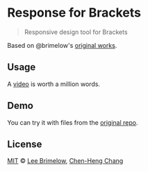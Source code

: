 Response for Brackets
=====================

> Responsive design tool for Brackets

Based on @brimelow's [original works](http://www.leebrimelow.com/responsive-brackets-extension-on-github/).

## Usage

A [video](http://www.youtube.com/watch?v=kXTP8XqrSwE) is worth a million words.

## Demo

You can try it with files from the [original repo](https://github.com/brimelow/Response-for-Brackets/tree/master/demo%20website).

## License

[MIT](http://opensource.org/licenses/MIT) © [Lee Brimelow](http://www.leebrimelow.com/), [Chen-Heng Chang](http://kidwm.net)
